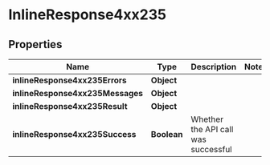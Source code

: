 # InlineResponse4xx235

## Properties
Name | Type | Description | Notes
------------ | ------------- | ------------- | -------------
**inlineResponse4xx235Errors** | **Object** |  | 
**inlineResponse4xx235Messages** | **Object** |  | 
**inlineResponse4xx235Result** | **Object** |  | 
**inlineResponse4xx235Success** | **Boolean** | Whether the API call was successful | 
